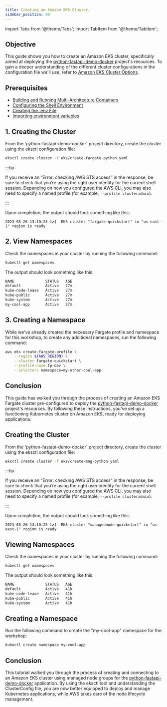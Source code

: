 ```yaml
---
title: Creating an Amazon EKS Cluster.
sidebar_position: 99
---
```

import Tabs from '@theme/Tabs';
import TabItem from '@theme/TabItem';

## Objective
This guide shows you how to create an Amazon EKS cluster, specifically aimed at deploying the [python-fastapi-demo-docker](https://github.com/aws-samples/python-fastapi-demo-docker) project's resources. To gain a deeper understanding of the different cluster configurations in the configuration file we'll use, refer to [Amazon EKS Cluster Options](about-cluster.md).

## Prerequisites
- [Building and Running Multi-Architecture Containers](../../containers/python/multiarchitecture-image.md)
- [Configuring the Shell Environment](../../intro/python/environment-setup#2-configuring-the-shell-environment)
- [Creating the .env File](../../intro/python/environment-setup#4-creating-the-env-file)
- [Importing environment variables](../../intro/python/environment-setup#5-import-environment-variables)

<Tabs>
  <TabItem value="Compute type Fargate" label="Compute type Fargate" default>

## 1. Creating the Cluster
From the 'python-fastapi-demo-docker' project directory, create the cluster using the eksctl configuration file:

```bash
eksctl create cluster -f eks/create-fargate-python.yaml
```

:::tip

If you receive an “Error: checking AWS STS access” in the response, be sure to check that you’re using the right user identity for the current shell session. Depending on how you configured the AWS CLI, you may also need to specify a named profile (for example, `--profile clusteradmin`).

:::     

Upon completion, the output should look something like this:

```
2023-05-26 13:10:23 [✔]  EKS cluster "fargate-quickstart" in "us-east-1" region is ready
```

## 2. View Namespaces
Check the namespaces in your cluster by running the following command:
```bash
kubectl get namespaces
```
The output should look something like this:
```bash
NAME              STATUS   AGE
default           Active   27m
kube-node-lease   Active   27m
kube-public       Active   27m
kube-system       Active   27m
my-cool-app       Active   27m
```

## 3. Creating a Namespace
While we've already created the necessary Fargate profile and namespace for this workshop, to create any additional namespaces, run the following command:
```bash
aws eks create-fargate-profile \
    --region ${AWS_REGION} \
    --cluster fargate-quickstart \
    --profile-name fp-dev \
    --selectors namespace=my-other-cool-app
```

## Conclusion
This guide has walked you through the process of creating an Amazon EKS Fargate cluster pre-configured to deploy the [python-fastapi-demo-docker](https://github.com/aws-samples/python-fastapi-demo-docker) project's resources. By following these instructions, you've set up a functioning Kubernetes cluster on Amazon EKS, ready for deploying applications. 
  </TabItem>
    <TabItem value="Compute type Managed node group(EC2)" label="Compute type Managed node group(EC2)" default>

## Creating the Cluster
From the 'python-fastapi-demo-docker' project directory, create the cluster using the eksctl configuration file:
```bash
eksctl create cluster -f eks/create-mng-python.yaml
```

:::tip

If you receive an “Error: checking AWS STS access” in the response, be sure to check that you’re using the right user identity for the current shell session. Depending on how you configured the AWS CLI, you may also need to specify a named profile (for example, `--profile clusteradmin`).

:::  

Upon completion, the output should look something like this:
```
2023-05-26 13:10:23 [✔]  EKS cluster "managednode-quickstart" in "us-east-1" region is ready
```

## Viewing Namespaces
Check the namespaces in your cluster by running the following command:
```bash
kubectl get namespaces
```
The output should look something like this:
```bash
NAME              STATUS   AGE
default           Active   41h
kube-node-lease   Active   41h
kube-public       Active   41h
kube-system       Active   41h
```

## Creating a Namespace
Run the following command to create the "my-cool-app" namespace for the workshop:
```bash
kubectl create namespace my-cool-app
```

## Conclusion
This tutorial walked you through the process of creating and connecting to an Amazon EKS cluster using managed node groups for the [python-fastapi-demo-docker](https://github.com/aws-samples/python-fastapi-demo-docker) application. By using the eksctl tool and understanding the ClusterConfig file, you are now better equipped to deploy and manage Kubernetes applications, while AWS takes care of the node lifecycle management.
  </TabItem>
</Tabs>